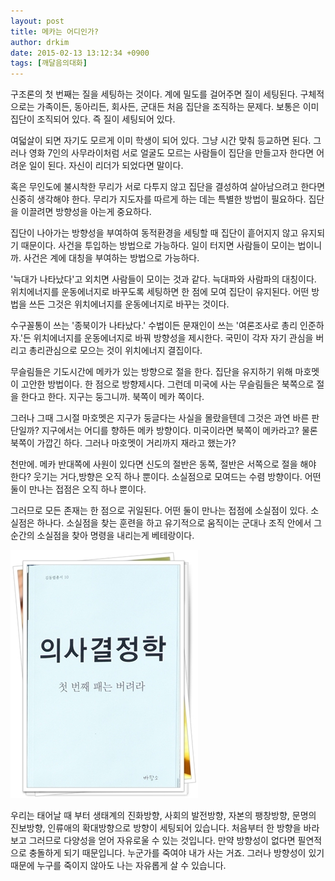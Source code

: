 ```yaml
---
layout: post
title: 메카는 어디인가?
author: drkim
date: 2015-02-13 13:12:34 +0900
tags: [깨달음의대화]
---
```

구조론의 첫 번째는 질을 세팅하는 것이다. 계에 밀도를 걸어주면 질이 세팅된다. 구체적으로는 가족이든, 동아리든, 회사든, 군대든 처음 집단을 조직하는 문제다. 보통은 이미 집단이 조직되어 있다. 즉 질이 세팅되어 있다. 

  


  


여덟살이 되면 자기도 모르게 이미 학생이 되어 있다. 그냥 시간 맞춰 등교하면 된다. 그러나 영화 7인의 사무라이처럼 서로 얼굴도 모르는 사람들이 집단을 만들고자 한다면 어려운 일이 된다. 자신이 리더가 되었다면 말이다. 

  


혹은 무인도에 불시착한 무리가 서로 다투지 않고 집단을 결성하여 살아남으려고 한다면 신중히 생각해야 한다. 무리가 지도자를 따르게 하는 데는 특별한 방법이 필요하다. 집단을 이끌려면 방향성을 아는게 중요하다. 

  


집단이 나아가는 방향성을 부여하여 동적환경을 세팅할 때 집단이 흩어지지 않고 유지되기 때문이다. 사건을 투입하는 방법으로 가능하다. 일이 터지면 사람들이 모이는 법이니까. 사건은 계에 대칭을 부여하는 방법으로 가능하다. 

  


'늑대가 나타났다'고 외치면 사람들이 모이는 것과 같다. 늑대파와 사람파의 대칭이다. 위치에너지를 운동에너지로 바꾸도록 세팅하면 한 점에 모여 집단이 유지된다. 어떤 방법을 쓰든 그것은 위치에너지를 운동에너지로 바꾸는 것이다. 

  


수구꼴통이 쓰는 '종북이가 나타났다.' 수법이든 문재인이 쓰는 '여론조사로 총리 인준하자.'든 위치에너지를 운동에너지로 바꿔 방향성을 제시한다. 국민이 각자 자기 관심을 버리고 총리관심으로 모으는 것이 위치에너지 결집이다. 

  


무슬림들은 기도시간에 메카가 있는 방향으로 절을 한다. 집단을 유지하기 위해 마호멧이 고안한 방법이다. 한 점으로 방향제시다. 그런데 미국에 사는 무슬림들은 북쪽으로 절을 한다고 한다. 지구는 둥그니까. 북쪽이 메카 쪽이다. 

  


그러나 그때 그시절 마호멧은 지구가 둥글다는 사실을 몰랐을텐데 그것은 과연 바른 판단일까? 지구에서는 어디를 향하든 메카 방향이다. 미국이라면 북쪽이 메카라고? 물론 북쪽이 가깝긴 하다. 그러나 마호멧이 거리까지 재라고 했는가? 

  


천만에. 메카 반대쪽에 사원이 있다면 신도의 절반은 동쪽, 절반은 서쪽으로 절을 해야 한다? 웃기는 거다,방향은 오직 하나 뿐이다. 소실점으로 모여드는 수렴 방향이다. 어떤 둘이 만나는 접점은 오직 하나 뿐이다.

  


그러므로 모든 존재는 한 점으로 귀일된다. 어떤 둘이 만나는 접점에 소실점이 있다. 소실점은 하나다. 소실점을 찾는 훈련을 하고 유기적으로 움직이는 군대나 조직 안에서 그 순간의 소실점을 찾아 명령을 내리는게 베테랑이다.

  



 
![](/files/attach/images/198/960/565/111.JPG) 

  


우리는 태어날 때 부터 생태계의 진화방향, 사회의 발전방향, 자본의 팽창방향, 문명의 진보방향, 인류애의 확대방향으로 방향이 세팅되어 있습니다. 처음부터 한 방향을 바라보고 그러므로 다양성을 얻어 자유로울 수 있는 것입니다. 만약 방향성이 없다면 필연적으로 충돌하게 되기 때문입니다. 누군가를 죽여야 내가 사는 거죠. 그러나 방향성이 있기 때문에 누구를 죽이지 않아도 나는 자유롭게 살 수 있습니다.